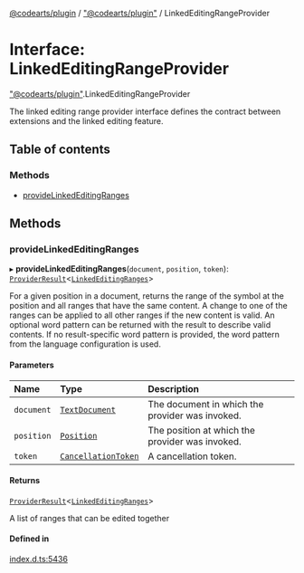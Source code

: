 [@codearts/plugin](../README.md) / ["@codearts/plugin"](../modules/_codearts_plugin_.md) / LinkedEditingRangeProvider

# Interface: LinkedEditingRangeProvider

["@codearts/plugin"](../modules/_codearts_plugin_.md).LinkedEditingRangeProvider

The linked editing range provider interface defines the contract between extensions and
the linked editing feature.

## Table of contents

### Methods

- [provideLinkedEditingRanges](codearts_plugin_.LinkedEditingRangeProvider.md#providelinkededitingranges)

## Methods

### provideLinkedEditingRanges

▸ **provideLinkedEditingRanges**(`document`, `position`, `token`): [`ProviderResult`](../modules/_codearts_plugin_.md#providerresult)<[`LinkedEditingRanges`](../classes/codearts_plugin_.LinkedEditingRanges.md)\>

For a given position in a document, returns the range of the symbol at the position and all ranges
that have the same content. A change to one of the ranges can be applied to all other ranges if the new content
is valid. An optional word pattern can be returned with the result to describe valid contents.
If no result-specific word pattern is provided, the word pattern from the language configuration is used.

#### Parameters

| Name | Type | Description |
| :------ | :------ | :------ |
| `document` | [`TextDocument`](codearts_plugin_.TextDocument.md) | The document in which the provider was invoked. |
| `position` | [`Position`](../classes/codearts_plugin_.Position.md) | The position at which the provider was invoked. |
| `token` | [`CancellationToken`](codearts_plugin_.CancellationToken.md) | A cancellation token. |

#### Returns

[`ProviderResult`](../modules/_codearts_plugin_.md#providerresult)<[`LinkedEditingRanges`](../classes/codearts_plugin_.LinkedEditingRanges.md)\>

A list of ranges that can be edited together

#### Defined in

[index.d.ts:5436](https://github.com/huaweicloud/cloudide-plugin-api/blob/4d28848/index.d.ts#L5436)
